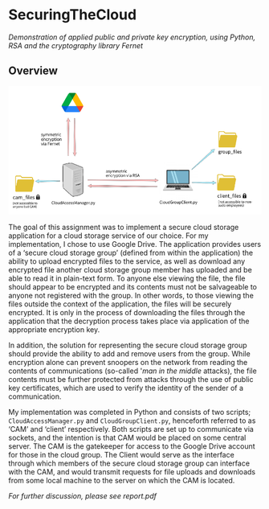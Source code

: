 # SecuringTheCloud
_Demonstration of applied public and private key encryption, using Python, RSA and the cryptography library Fernet_

## Overview

![Screenshot](securingthecloud-diagram.pdf.png)

The goal of this assignment was to implement a secure cloud storage application for a cloud storage service of our choice. For my implementation, I chose to use Google Drive. The application provides users of a ‘secure cloud storage group’ (defined from within the application) the ability to upload encrypted files to the service, as well as download any encrypted file another cloud storage group member has uploaded and be able to read it in plain-text form. To anyone else viewing the file, the file should appear to be encrypted and its contents must not be salvageable to anyone not registered with the group. In other words, to those viewing the files outside the context of the application, the files will be securely encrypted. It is only in the process of downloading the files through the application that the decryption process takes place via application of the appropriate encryption key. 

In addition, the solution for representing the secure cloud storage group should provide the ability to add  and  remove  users  from  the  group.  While  encryption  alone  can  prevent  snoopers  on  the  network  from reading the contents of communications (so-called '*man in the middle* attacks), the file contents must be further protected from attacks through the use of public key certificates, which are used to verify the identity of the sender of a communication.

My implementation was completed in Python and consists of two scripts; ``CloudAccessManager.py`` and ``CloudGroupClient.py``, henceforth referred to as ‘CAM’ and ‘client’ respectively. Both scripts are set up to communicate via sockets, and the intention is that CAM would be placed on some central server.  The  CAM  is the gatekeeper for access to the Google Drive account for those in the cloud group. The Client would serve as the interface  through  which  members  of  the  secure  cloud  storage  group  can  interface  with  the  CAM,  and  would transmit requests for file uploads and downloads from some local machine to the server on which the CAM is located.

*For further discussion, please see report.pdf*
